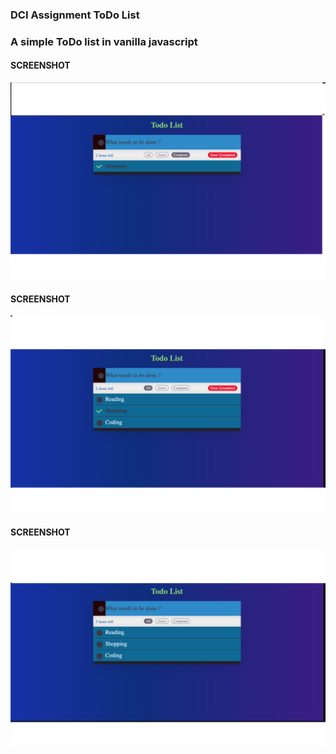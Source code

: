 ### DCI Assignment ToDo List

### A simple ToDo list in vanilla javascript




#### SCREENSHOT

![alt text](Screenshot-1.png)

#### SCREENSHOT

![alt text](Screenshot-2.png)

#### SCREENSHOT

![alt text](Screenshot-3.png)

